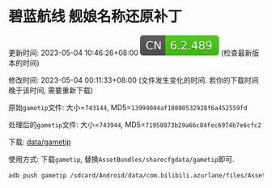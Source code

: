 # 碧蓝航线 舰娘名称还原补丁

更新时间: 2023-05-04 10:46:26+08:00 ![](data/version.svg) (检查最新版本的时间)

修改时间: 2023-05-04 00:11:33+08:00 (文件发生变化的时间. 若你的下载时间晚于该时间, 需要重新下载)

原始`gametip`文件: 大小=`743144`, MD5=`13999044af10800532928f6a452559fd`

处理后的`gametip`文件: 大小=`743944`, MD5=`71958073b29a66c84fec6974b7e6cfc2`

下载: [data/gametip](data/gametip?raw=1)

使用方式: 下载`gametip`, 替换`AssetBundles/sharecfgdata/gametip`即可. 

```bash
adb push gametip /sdcard/Android/data/com.bilibili.azurlane/files/AssetBundles/sharecfgdata/gametip
```

